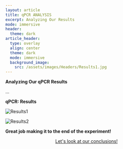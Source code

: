 ```yaml
---
layout: article
title: qPCR ANALYSIS
excerpt: Analyzing Our Results
mode: immersive
header:
  theme: dark
article_header:
  type: overlay
  align: center
  theme: dark
  mode: immersive
  background_image:
    src: /assets/images/Headers/Results1.jpg
---
```


**Analyzing Our qPCR Results**

...


**qPCR: Results**   

![Results1](/assets/images/BIG-QPCR/Results1.jpg)       

![Results2](/assets/images/BIG-QPCR/Results2.jpg)       



**Great job making it to the end of the experiment!**

<p align="center">
<a class="button button--outline-primary button--pill" href="https://maine-wodna.github.io/Conclusions">Let's look at our conclusions!</a></p>